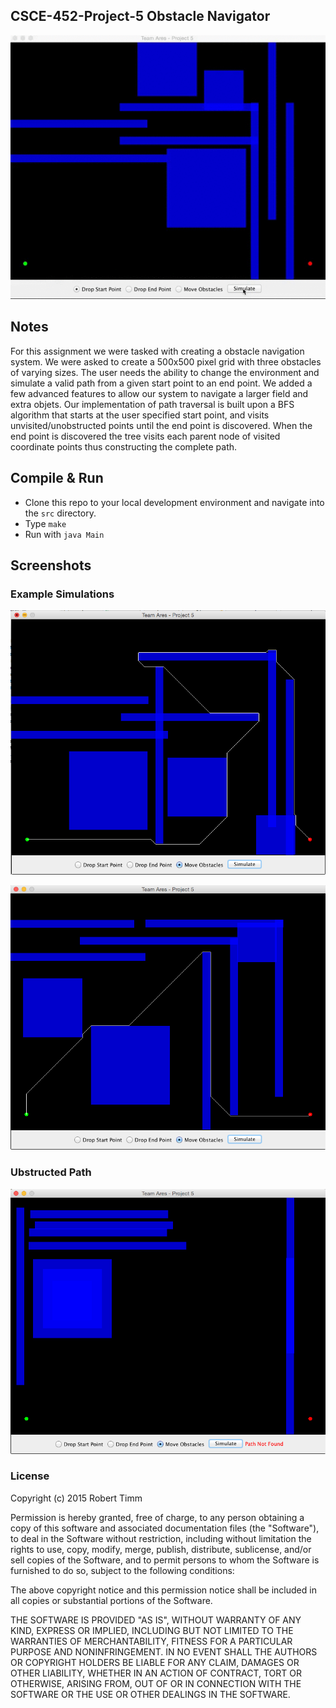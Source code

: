 ## CSCE-452-Project-5 Obstacle Navigator

![Simulation](screenshots/simulation.gif)

## Notes
For this assignment we were tasked with creating a obstacle navigation system. We were asked to create a 500x500 pixel grid with three obstacles of varying sizes. The user needs the ability to change the environment and simulate a valid path from a given start point to an end point. We added a few advanced features to allow our system to navigate a larger field and extra objets. Our implementation of path traversal is built upon a BFS algorithm that starts at the user specified start point, and visits unvisited/unobstructed points until the end point is discovered. When the end point is discovered the tree visits each parent node of visited coordinate points thus constructing the complete path.

## Compile & Run
* Clone this repo to your local development environment and navigate into the `src` directory.
* Type `make`
* Run with `java Main`

## Screenshots

### Example Simulations

![Simulation](screenshots/1.png)

![Simulation](screenshots/2.png)

### Ubstructed Path
![Simulation-Error](screenshots/nopath.png)

### License
Copyright (c) 2015 Robert Timm

Permission is hereby granted, free of charge, to any person obtaining a copy of this software and associated documentation files (the "Software"), to deal in the Software without restriction, including without limitation the rights to use, copy, modify, merge, publish, distribute, sublicense, and/or sell copies of the Software, and to permit persons to whom the Software is furnished to do so, subject to the following conditions:

The above copyright notice and this permission notice shall be included in all copies or substantial portions of the Software.

THE SOFTWARE IS PROVIDED "AS IS", WITHOUT WARRANTY OF ANY KIND, EXPRESS OR IMPLIED, INCLUDING BUT NOT LIMITED TO THE WARRANTIES OF MERCHANTABILITY, FITNESS FOR A PARTICULAR PURPOSE AND NONINFRINGEMENT. IN NO EVENT SHALL THE AUTHORS OR COPYRIGHT HOLDERS BE LIABLE FOR ANY CLAIM, DAMAGES OR OTHER LIABILITY, WHETHER IN AN ACTION OF CONTRACT, TORT OR OTHERWISE, ARISING FROM, OUT OF OR IN CONNECTION WITH THE SOFTWARE OR THE USE OR OTHER DEALINGS IN THE SOFTWARE.

